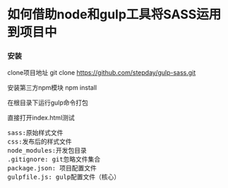 # 如何借助node和gulp工具将SASS运用到项目中

### 安装

clone项目地址
git clone https://github.com/stepday/gulp-sass.git

安装第三方npm模块
npm install

在根目录下运行gulp命令打包

直接打开index.html测试
<pre>
sass:原始样式文件
css:发布后的样式文件
node_modules:开发包目录
.gitignore: git忽略文件集合
package.json: 项目配置文件
gulpfile.js: gulp配置文件（核心） 
</pre>
